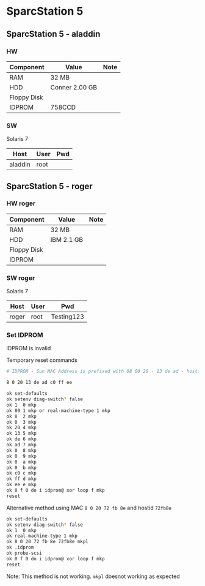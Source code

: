 # SparcStation 5

## SparcStation 5 - aladdin

### HW

| Component   | Value                 | Note         |
| ----------- | --------------------- | :----------: |
| RAM         | 32 MB                 |              |
| HDD         | Conner 2.00 GB        |              |
| Floppy Disk |                       |              |
| IDPROM      | 758CCD                |              |

### SW

Solaris 7

| Host        | User                  | Pwd          |
| ----------- | --------------------- | :----------: |
| aladdin     | root                  |              |

## SparcStation 5 - roger

### HW roger

| Component   | Value                 | Note         |
| ----------- | --------------------- | :----------: |
| RAM         | 32 MB                 |              |
| HDD         | IBM 2.1 GB            |              |
| Floppy Disk |                       |              |
| IDPROM      |                       |              |

### SW roger

Solaris 7

| Host        | User                  | Pwd          |
| ----------- | --------------------- | :----------: |
| roger       | root                  | Testing123   |

### Set IDPROM

IDPROM is invalid

Temporary reset commands

```sh
# IDPROM - Sun MAC Address is prefixed with 08 00 20 - 13 de ad - hostid c0 ff ee

8 0 20 13 de ad c0 ff ee
```

```sh
ok set-defaults
ok setenv diag-switch? false
ok 1  0 mkp
ok 80 1 mkp or real-machine-type 1 mkp
ok 8  2 mkp
ok 0  3 mkp
ok 20 4 mkp
ok 13 5 mkp 
ok de 6 mkp 
ok ad 7 mkp 
ok 0  8 mkp 
ok 0  9 mkp 
ok 0  a mkp 
ok 0  b mkp 
ok c0 c mkp 
ok ff d mkp 
ok ee e mkp 
ok 0 f 0 do i idprom@ xor loop f mkp
reset
```

Alternative method using MAC `8 0 20 72 fb 8e` and hostid `72fb8e`

```sh
ok set-defaults
ok setenv diag-switch? false
ok 1  0 mkp
ok real-machine-type 1 mkp
ok 8 0 20 72 fb 8e 72fb8e mkpl
ok .idprom
ok probe-scsi
ok 0 f 0 do i idprom@ xor loop f mkp
reset
```

Note: This method is not working. `mkpl` doesnot working as expected
